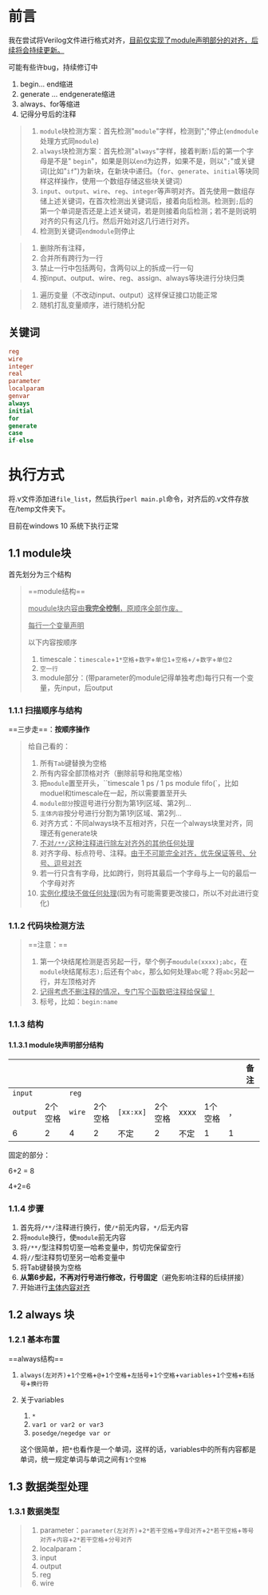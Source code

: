 # 前言

我在尝试将Verilog文件进行格式对齐，<u>目前仅实现了module声明部分的对齐，后续将会持续更新。</u>

可能有些许bug，持续修订中

1. begin... end缩进
2. generate ... endgenerate缩进
3. always、for等缩进
4. 记得分号后的注释

>1. `module`块检测方案：首先检测"`module`"字样，检测到";"停止(`endmodule`处理方式同`module`)
>2. `always`块检测方案：首先检测"`always`"字样，接着判断`)`后的第一个字母是不是" `begin`"，如果是则以`end`为边界，如果不是，则以"`;`"或关键词(比如"`if`")为新块，在新块中递归。（`for`、`generate`、`initial`等块同样这样操作，使用一个数组存储这些块关键词）
>3. `input`、`output`、`wire`、`reg`、`integer`等声明对齐。首先使用一数组存储上述关键词，在首次检测出关键词后，接着向后检测。检测到`;`后的第一个单词是否还是上述关键词，若是则接着向后检测；若不是则说明对齐的只有这几行。然后开始对这几行进行对齐。
>4. 检测到关键词`endmodule`则停止

>1. 删除所有注释，
>2. 合并所有跨行为一行
>3. 禁止一行中包括两句，含两句以上的拆成一行一句
>4. 按input、output、wire、reg、assign、always等块进行分块归类

>1. 遍历变量（不改动input、output）这样保证接口功能正常
>2. 随机打乱变量顺序，进行随机分配

## 关键词

```verilog
reg
wire
integer
real
parameter
localparam
genvar
always
initial
for
generate
case
if-else
```



# 执行方式

将.v文件添加进`file_list`，然后执行`perl main.pl`命令，对齐后的.v文件存放在/temp文件夹下。

目前在windows 10 系统下执行正常

## 1.1 module块

首先划分为三个结构

>==module结构==
>
><u>moudule块内容由**我完全控制**，原顺序全部作废。</u>
>
><u>每行一个变量声明</u>
>
>以下内容按顺序
>
>1. timescale：`timescale`+`1*空格`+`数字`+`单位1`+`空格`+`/`+`数字`+`单位2`
>2. `空一行`
>3. module部分：(带parameter的module记得单独考虑)每行只有一个变量，先input，后output



### 1.1.1 扫描顺序与结构

==三步走==：**按顺序操作**

> 给自己看的：
>
> 1. 所有`Tab`键替换为空格
> 2. 所有内容全部顶格对齐（删除前导和拖尾空格）
> 3. 把`module`置至开头，``timescale 1 ps / 1 ps module fifo(`，比如moduel和timescale在一起，所以需要置至开头
> 4. `module部分`按逗号进行分割为第1列区域、第2列...
> 5. `主体内容`按分号进行分割为第1列区域、第2列...
> 6. 对齐方式：不同always块不互相对齐，只在一个always块里对齐，同理还有generate块
> 7. <u>不对`/**/`这种注释进行除左对齐外的其他任何处理</u>
> 8. 对齐字母、标点符号、注释。<u>由于不可能完全对齐，优先保证等号、分号、逗号对齐</u>
> 9. 若一行只含有字母，比如跨行，则将其最后一个字母与上一句的最后一个字母对齐
> 10. <u>实例化模块不做任何处理</u>(因为有可能需要更改接口，所以不对此进行变化)

### 1.1.2 代码块检测方法

> ==注意：==
>
> 1. 第一个块结尾检测是否另起一行，举个例子`moudule(xxxx);abc`，在`module`块结尾标志`);`后还有个`abc`，那么如何处理`abc`呢？将`abc`另起一行，并左顶格对齐
> 1. <u>记得考虑不删注释的情况，专门写个函数把注释给保留！</u>
> 1. 标号，比如：`begin:name`

### 1.1.3 结构

#### 1.1.3.1 module块声明部分结构

|          |         |        |         |           |         |      |         |      | 备注 |
| -------- | ------- | ------ | ------- | --------- | ------- | ---- | ------- | ---- | ---- |
| `input`  |         | `reg`  |         |           |         |      |         |      |      |
| `output` | 2个空格 | `wire` | 2个空格 | `[xx:xx]` | 2个空格 | xxxx | 1个空格 | ，   |      |
| 6        | 2       | 4      | 2       | 不定      | 2       | 不定 | 1       | 1    |      |

固定的部分：

6+2 = 8

4+2=6  

### 1.1.4 步骤

1. 首先将`/**/`注释进行换行，使`/*`前无内容，`*/`后无内容
2. 将`module`换行，使`module`前无内容
3. 将`/**/`型注释剪切至一哈希变量中，剪切完保留空行
4. 将`//`型注释剪切至另一哈希变量中
5. 将Tab键替换为空格
6. **从第6步起，不再对行号进行修改，行号固定**（避免影响注释的后续拼接）
7. 开始进行<u>主体内容对齐</u>

## 1.2 always 块

### 1.2.1 基本布置

==always结构==

1. `always(左对齐)`+`1个空格`+`@`+`1个空格`+`左括号`+`1个空格`+`variables`+`1个空格`+`右括号`+`换行符`

2. 关于variables

   1. `*`
   2. `var1 or var2 or var3`
   3. `posedge/negedge var or `

   这个很简单，把`*`也看作是一个单词，这样的话，variables中的所有内容都是单词，统一规定单词与单词之间有`1个空格`



## 1.3 数据类型处理

### 1.3.1 数据类型

>1. parameter：`parameter(左对齐)`+`2*若干空格`+`字母对齐`+`2*若干空格`+`等号对齐`+`内容`+`2*若干空格`+`分号对齐`
>2. localparam：
>3. input
>4. output
>5. reg
>6. wire


